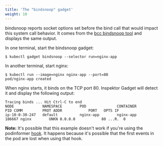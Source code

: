 ```yaml
---
title: 'The "bindsnoop" gadget'
weight: 10
---
```


bindsnoop reports socket options set before the bind call that would impact
this system call behavior. It comes from the [bcc bindsnoop
tool](https://github.com/iovisor/bcc/blob/master/tools/bindsnoop_example.txt)
and displays the same output.

In one terminal, start the bindsnoop gadget:
```
$ kubectl gadget bindsnoop --selector run=nginx-app
```

In another terminal, start nginx:
```
$ kubectl run --image=nginx nginx-app --port=80
pod/nginx-app created
```

When nginx starts, it binds on the TCP port 80. Inspektor Gadget will detect it
and display the following output:

```
Tracing binds ... Hit Ctrl-C to end
NODE             NAMESPACE        POD              CONTAINER            PID COMM         PROT ADDR            PORT   OPTS IF
ip-10-0-30-247   default          nginx-app        nginx-app         186667 nginx        UNKN 0.0.0.0            80 ...R.  0
```

**Note:** It's possible that this example doesn't work if you're using the
podinformer [hook](../install.md#hook-mode). It happens because it's possible
that the first events in the pod are lost when using that hook.
